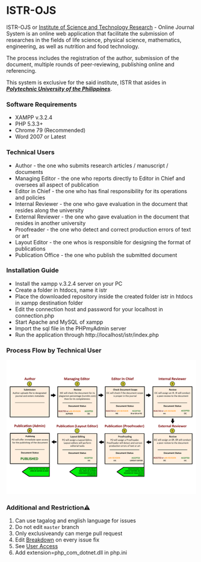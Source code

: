 # ISTR-OJS

ISTR-OJS or [Institute of Science and Technology Research](https://www.pup.edu.ph/research/istr/) - Online Journal System is an online web application that facilitate the submission of researches in the fields of life science, physical science, mathematics, engineering, as well as nutrition and food technology.

The process includes the registration of the author, submission of the document, multiple rounds of peer-reviewing, publishing online and referencing.

This system is exclusive for the said institute, ISTR that asides in [**_Polytechnic University of the Philippines_**](https://www.pup.edu.ph).

### Software Requirements

* XAMPP v.3.2.4
* PHP 5.3.3+
* Chrome 79 (Recommended)
* Word 2007 or Latest

### Technical Users

* Author              -     the one who submits research articles / manuscript / documents
* Managing Editor     -     the one who reports directly to Editor in Chief and oversees all aspect of publication
* Editor in Chief     -     the one who has final responsibility for its operations and policies
* Internal Reviewer   -     the one who gave evaluation in the document that resides along the university 
* External Reviewer   -     the one who gave evaluation in the document that resides in another university
* Proofreader         -     the one who detect and correct production errors of text or art
* Layout Editor       -     the one whos is responsible for designing the format of publications
* Publication Office  -     the one who publish the submitted document


### Installation Guide

* Install the xampp v.3.2.4 server on your PC
* Create a folder in htdocs, name it istr
* Place the downloaded repository inside the created folder istr in htdocs in xampp destination folder
* Edit the connection host and password for your localhost in connection.php
* Start Apache and MySQL of xampp
* Import the sql file in the PHPmyAdmin server
* Run the application through http://localhost/istr/index.php

### Process Flow by Technical User

![OJSFlow](https://github.com/exclusiveandy/ISTR-OJS/blob/master/img/OJS%20Flow%20New.png)


### Additional and Restriction⚠️ 

1. Can use tagalog and english language for issues
2. Do not edit ``master`` branch
3. Only exclusiveandy can merge pull request
4. Edit [Breakdown](https://docs.google.com/spreadsheets/d/1WkSNf1Zm0ZxA4RX-jtSj3knE8BARPY8w/edit#gid=662191561) on every issue fix
5. See [User Access](https://github.com/exclusiveandy/ISTR-OJS/blob/master/UserAccess.md)
6. Add extension=php_com_dotnet.dll in php.ini

